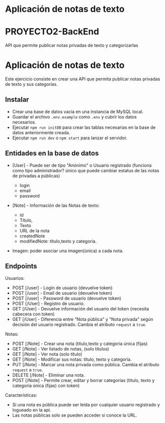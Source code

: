 # Aplicación de notas de texto

# PROYECTO2-BackEnd
API que permite publicar notas privadas de texto y categorizarlas

# Aplicación de notas de texto

Este ejercicio consiste en crear una API que permita publicar notas privadas de texto y sus categorías.

## Instalar
- Crear una base de datos vacía en una instancia de MySQL local. 
- Guardar el archivo `.env.example` como `.env` y cubrir los datos necesarios.
- Ejecutar `npm run initDB` para crear las tablas necesarias en la base de datos anteriormente creada. 
- Ejecutar `npm run dev` o `npm start` para lanzar el servidor.

## Entidades en la base de datos

- [User] - Puede ser de tipo "Anónimo" o Usuario registrado (funciona como tipo administrador? 
único que puede cambiar estatus de las notas de privadas a públicas)
  - login
  - email
  - password

- [Note] - Información de las Notas de texto:
  - id
  - Título, 
  - Texto 
  - URL de la nota
  - createdNote
  - modifiedNote: título,texto y categoría.
- Imagen: poder asociar una imagen(única) a cada nota.

## Endpoints 

Usuarios:
- POST [/user] - Login de usuario (devuelve token)
- POST [/user] - Email de usuario (devuelve token)
- POST [/user] - Password de usuario (devuelve token)
- POST [/User] - Registro de usuario.
- GET [/User] - Devuelve información del usuario del token (necesita cabecera con token)
- GET [/User] - Diferencia entre "Nota pública" y "Nota privada" según decisión del usuario registrado.
Cambia el atributo `request` a `true`.

Notas: 
- POST [/Note] - Crear una nota (título,texto y categoría única (fijas)
- GET [/Note] - Ver listado de notas, (solo títulos) 
- GET [/Note] - Ver nota (solo título)
- GET [/Note] - Modificar sus notas: título, texto y categoría.
- PUT [/Note] - Marcar una nota privada como pública.
Cambia el atributo `request` a `true`.
- DELETE [/Note] - Eliminar una nota.
- POST [/Note] - Permite crear, editar y borrar categorías (titulo, texto y categoría única (fijas) con token)

Características: 
- Si una nota es pública puede ser leída por cualquier usuario registrado y logueado en la api.
- Las notas públicas solo se pueden acceder si conoce la URL.

